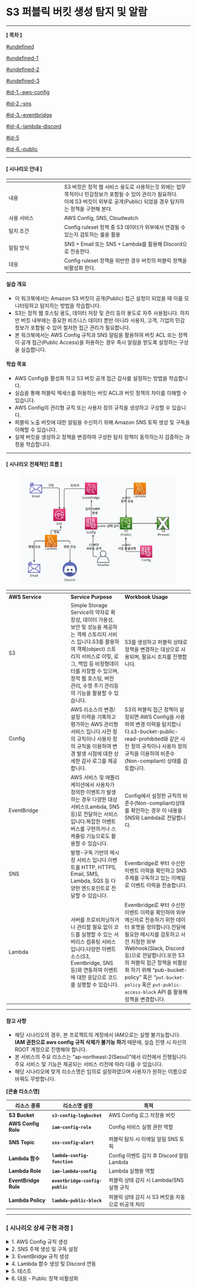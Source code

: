 # S3 퍼블릭 버킷 생성 탐지 및 알람

***

**\[ 목차 ]**

[#undefined](./#undefined "mention")

[#undefined-1](./#undefined-1 "mention")

[#undefined-2](./#undefined-2 "mention")

[#undefined-3](./#undefined-3 "mention")

[#id-1.-aws-config](./#id-1.-aws-config "mention")

[#id-2.-sns](./#id-2.-sns "mention")

[#id-3.-eventbridge](./#id-3.-eventbridge "mention")

[#id-4.-lambda-discord](./#id-4.-lambda-discord "mention")

[#id-5](./#id-5 "mention")

[#id-6.-public](./#id-6.-public "mention")

***

#### \[ 시나리오 안내 ]

<table data-header-hidden><thead><tr><th width="137.5"></th><th></th></tr></thead><tbody><tr><td>내용</td><td>S3 버킷은 정적 웹 서비스 용도로 사용하는것 외에는 업무 목적이나 민감정보가 포함될 수 있어 관리가 필요하다.
<br>이에 S3 버킷이 외부로 공개(Public) 되었을 경우 탐지하는 정책을 구현해 본다.</td></tr><tr><td>사용 서비스</td><td>AWS Config, SNS, Cloudwatch</td></tr><tr><td>탐지 조건</td><td>Config ruleset 정책 중 S3 데이터가 외부에서 연결될 수 있는지 검토하는 룰을 활용</td></tr><tr><td>알림 방식</td><td>SNS + Email 또는 SNS + Lambda를 활용해 DIscord으로 전송한다. </td></tr><tr><td>대응</td><td>Config ruleset 정책을 위반한 경우 버킷의 퍼블릭 정책을 비활성화 한다.</td></tr></tbody></table>

#### 실습 개요

* 이 워크북에서는 Amazon S3 버킷이 공개(Public) 접근 설정이 되었을 때 이를 모니터링하고 탐지하는 방법을 학습합니다.
* S3는 정적 웹 호스팅 용도, 데이터 저장 및 관리 등의 용도로 자주 사용됩니다. 하지만 버킷 내부에는 중요한 비즈니스 데이터 뿐만 아니라 사용자, 고객, 기업의 민감 정보가 포함될 수 있어 철저한 접근 관리가 필요합니다.
* 본 워크북에서는 AWS Config 규칙과 SNS 알림을 활용하여 버킷 ACL 또는 정책이 공개 접근(Public Access)을 허용하는 경우 즉시 알림을 받도록 설정하는 구성을 실습합니다.

#### 학습 목표

* AWS Config을 활성화 하고 S3 버킷 공개 접근 감사를 설정하는 방법을 학습합니다.
* 실습을 통해 퍼블릭 엑세스를 허용하는 버킷 ACL과 버킷 정책의 차이를 이해할 수 있습니다.
* AWS Config의 관리형 규칙 또는 사용자 정의 규칙을 생성하고 구성할 수 있습니다.
* 퍼블릭 노출 버킷에 대한 알림을 수신하기 위해 Amazon SNS 토픽 생성 및 구독을 이해할 수 있습니다.
* 실제 버킷을 생성하고 정책을 변경하여 구성한 탐지 정책이 동작하는지 검증하는 과정을 학습합니다.

***

#### \[ 시나리오 전체적인 흐름 ]

<figure><img src="../../../.gitbook/assets/image.png" alt=""><figcaption></figcaption></figure>

<table data-header-hidden><thead><tr><th width="155"></th><th></th><th></th></tr></thead><tbody><tr><td><strong>AWS Service</strong></td><td><strong>Service Purpose</strong></td><td><strong>Workbook Usage</strong></td></tr><tr><td>S3</td><td>Simple Storage Service의 약자로 확장성, 데이터 가용성, 보안 및 성능을 제공하는 객체 스토리지 서비스 입니다.S3를 활용하여 객체(object) 스토리지 서비스로 이밎, 로그, 백업 등 비정형데이터를 저장할 수 있으며, 정적 웹 호스팅, 버전 관리, 수명 주기 관리등의 기능을 활용할 수 있습니다.</td><td>S3를 생성하고 퍼블릭 상태로 정책을 변경하는 대상으로 사용되며, 필요시 조치를 진행합니다.</td></tr><tr><td>Config</td><td>AWS 리소스의 변경/설정 이력을 기록하고 평가하는 AWS 관리형 서비스 입니다.사전 정의 규칙이나 사용자 정의 규칙을 이용하여 변경 발생 시점에 대한 상세한 감사 로그를 제공합니다.</td><td>S3의 퍼블릭 접근 정책이 설정되면 AWS Config을 사용하여 변경 이력을 탐지합니다.s3-bucket-public-read-prohibited와 같은 사전 정의 규칙이나 사용자 정의 규칙을 이용하여 비준수(Non-compliant) 상태를 검토합니다.</td></tr><tr><td>EventBridge</td><td>AWS 서비스 및 애플리케이션에서 사용자가 정의한 이벤트가 발생하는 경우 다양한 대상 서비스(Lambda, SNS 등)로 전달하는 서비스 입니다.복잡한 이벤트 버스를 구현하거나 스케쥴링 기능으로도 활용할 수 있습니다.</td><td>Config에서 설정한 규칙의 비준수(Non-compliant)상태를 확인하는 경우 이 내용을 SNS와 Lambda로 전달합니다.</td></tr><tr><td>SNS</td><td>발행-구독 기반의 메시징 서비스 입니다.이벤트를 HTTP, HTTPS, Email, SMS, Lambda, SQS 등 다양한 엔드포인트로 전달할 수 있습니다.</td><td>Eventbridge로 부터 수신한 이벤트 이력을 확인하고 SNS 주제를 구독하고 있는 이메일로 이벤트 이력을 전송합니다.</td></tr><tr><td>Lambda</td><td>서버를 프로비저닝하거나 관리할 필요 없이 코드를 실행할 수 있는 서버리스 컴퓨팅 서비스입니다.다양한 이벤트 소스(S3, Eventbridge, SNS 등)와 연동하여 이벤트에 대한 응답으로 코드를 실행할 수 있습니다.</td><td>Eventbridge로 부터 수신한 이벤트 이력을 확인하여 외부 메신저로 전송하기 위한 데이터 포멧을 정의합니다.전달에 필요한 메시지를 검토하고 사전 지정한 외부 Webhook(Slack, Discord 등)으로 전달합니다.또한 S3의 퍼블릭 접근 정책을 비활성화 하기 위해 “pub-bucket-policy” 혹은 “<code>put-bucket-policy</code> 혹은 <code>put-public-access-block</code> API 를 활용해 정책을 변경합니다.</td></tr></tbody></table>

***

#### 참고 사항

* 해당 시나리오의 경우, 본 프로젝트의 계정에서 IAM으로는 실행 불가능합니다. **IAM 권한으로 aws config 규칙 삭제가 불가능 하기** 때문에, 실습 진행 시 자신의 ROOT 계정으로 진행해야 합니다.
* 본 서비스의 주요 리소스는 “ap-northeast-2(Seoul)”에서 리전에서 진행됩니다. 주요 서비스 및 기능은 제공되는 서비스 리전에 따라 다를 수 있습니다.
* 해당 시나리오에 맞게 리소스명은 임의로 설정하였으며 사용자가 원하는 이름으로 바꿔도 무방합니다.



**\[콘솔 리소스명]**

| 리소스 종류               | 리소스명 설정                         | 목적                                |
| -------------------- | ------------------------------- | --------------------------------- |
| **S3 Bucket**        | **`s3-config-logbucket`**       | AWS Config 로그 저장용 버킷              |
| **AWS Config Role**  | **`iam-config-role`**           | Config 서비스 실행 권한 역할               |
| **SNS Topic**        | **`sns-config-alert`**          | 퍼블릭 탐지 시 이메일 알림 SNS 토픽            |
| **Lambda 함수**        | **`lambda-config-function`**    | Config 이벤트 감지 후 Discord 알림 Lambda |
| **Lambda Role**      | **`iam-lambda-config`**         | Lambda 실행용 역할                     |
| **EventBridge Rule** | **`eventbridge-config-public`** | 퍼블릭 상태 감지 시 Lambda/SNS 실행 규칙      |
| **Lambda Policy**    | **`lambda-public-block`**       | 퍼블릭 상태 감지 시 S3 버킷을 자동으로 비공개 처리    |

***

### **\[ 시나리오 상세 구현 과정 ]**

<details>

<summary>1. AWS Config 규칙 생성</summary>

**STEP 1) Config 검색**

<figure><img src="../../../.gitbook/assets/image (1).png" alt=""><figcaption></figcaption></figure>

S3 퍼블릭 설정을 탐지하는 규칙을 생성하기 위해 Config로 이동한다.



**\[Configuration Recoder 설정 확인]**

<figure><img src="../../../.gitbook/assets/image (2).png" alt=""><figcaption></figcaption></figure>

고객 관리형 레코드의 경우, Config 규칙은 고객이 직접 설정한 레코더를 전제로 작동하기 때문에 고객 관리형 레코드 기록이 활성화되어 있어야 한다.



<div align="left"><figure><img src="../../../.gitbook/assets/image (3).png" alt="" width="563"><figcaption></figcaption></figure></div>

<div align="left"><figure><img src="../../../.gitbook/assets/image (4).png" alt="" width="563"><figcaption></figcaption></figure></div>

만일 레코드가 설정되어 있지 않다면 위와 같이 설정하면 된다.

재정의 설정 경우, 해당 리소스 유형은 탐지에서 제거되기 때문에 정의를 하지 않는 것이 좋다.



**STEP 2) 전송 채널 설정**

<figure><img src=".gitbook/assets/스크린샷 2025-07-15 134451 (1).png" alt=""><figcaption></figcaption></figure>

* **Data retention period:** Retain AWS Config data for 7 years(2557 days)
* **Amazon S3 bucket:** Create a bucket
* **S3 Bucket name:** **`s3-config-logbucket`**

해당 항목을 지정하고 **Save**버튼을 클릭한다.



**STEP 3 ) Config 규칙 추가**

<figure><img src=".gitbook/assets/스크린샷 2025-07-15 134933.png" alt=""><figcaption></figcaption></figure>

AWS Config > Rules > Add rules를 클릭한다.



<figure><img src=".gitbook/assets/스크린샷 2025-07-15 135045.png" alt=""><figcaption></figcaption></figure>

* **Select rule type:** Add AWS managed rule
* **`s3-bucket-public-read-prohibited`** 필터링 후 Next 클릭한다.&#x20;



<figure><img src=".gitbook/assets/스크린샷 2025-07-15 135140.png" alt=""><figcaption></figcaption></figure>

<figure><img src=".gitbook/assets/스크린샷 2025-07-15 135157.png" alt=""><figcaption></figcaption></figure>

* **Scope of changes** : Resources
* **Resource category** : All resource categories
* **Resource type:** Multiple selected
* **Frequency:** 24 hours&#x20;



<figure><img src=".gitbook/assets/스크린샷 2025-07-15 135936.png" alt=""><figcaption></figcaption></figure>

**`s3-bucket-public-write-prohibited`** 도 동일한 방식으로 진행하며 다음과 같이 규칙이 생성된 결과를 볼 수 있다. 실습이 끝난 후에는 평가당 $0.001 청구되므로 빈도는 최소화하고 필요 없는 규칙은 삭제하는 것이 좋다.

<table><thead><tr><th width="167.640625">규칙 이름</th><th>개념</th></tr></thead><tbody><tr><td><code>s3-bucket-public-read-prohibited</code></td><td>S3 버킷이 <strong>인터넷에 공개적으로 읽기 가능</strong>한 상태인지 감지하는 AWS Config 규칙이다.<br>즉, 누구나 객체를 다운로드할 수 있는 상태를 비준수(위험)로 판단한다.</td></tr><tr><td><code>s3-bucket-public-write-prohibited</code></td><td>S3 버킷이 <strong>인터넷에 공개적으로 쓰기 가능</strong>한 상태인지 감지하는 규칙이다.<br>즉, 누구나 객체를 업로드하거나 덮어쓸 수 있는 상태를 <strong>비정상으로 간주한다.</strong></td></tr></tbody></table>

</details>

<details>

<summary>2. SNS 주제 생성 및 구독 설정</summary>

**STEP 1) SNS 검색**

<figure><img src=".gitbook/assets/image (68).png" alt=""><figcaption></figcaption></figure>

알람을 전송 받을 주제 및 구독을 생성하기 위해 AWS 콘솔에서 **SNS 서비스**로 이동한다.



**STEP 2) 주제 생성**

<figure><img src=".gitbook/assets/스크린샷 2025-07-15 140416 (2).png" alt=""><figcaption></figcaption></figure>

좌측 탭에서 Topic으로 이동 후 **Create topic** 버튼을 클릭한다.

<figure><img src=".gitbook/assets/스크린샷 2025-07-15 140509 (1).png" alt=""><figcaption></figcaption></figure>

* **Type** : Standard
* **Name** : **`sns-config-alert`**&#x20;



**STEP 3 ) 구독 생성**

<figure><img src=".gitbook/assets/스크린샷 2025-07-15 140539.png" alt=""><figcaption></figcaption></figure>

생성된 주제 확인 후 **Create subscription**을 누른다.



**\[ 구독 생성 - 세부사항 ]**

<figure><img src=".gitbook/assets/스크린샷 2025-07-15 140634.png" alt=""><figcaption></figcaption></figure>

* **Protocol** : Email
* **Endpoint** : 알람 받을 이메일 주소



**STEP 4 ) 구독한 이메일 인증**

<figure><img src=".gitbook/assets/image (1) (2) (1).png" alt=""><figcaption></figcaption></figure>

알림 수신을 설정한 Email에 Subscription Confirmation 메일을 전송 받고 \*\*\*\*생성된 구독 확인 후 메일 인증을 해야 한다.

<figure><img src=".gitbook/assets/image (2) (2) (1).png" alt=""><figcaption></figcaption></figure>

**Confirm subscription**를 눌러 인증을 완료하면, SNS 구독이 정상적으로 등록된 것이다.

</details>

<details>

<summary>3. EventBridge 규칙 생성</summary>

**STEP 1) EventBridge 검색**

<figure><img src=".gitbook/assets/image (1) (1) (1).png" alt=""><figcaption></figcaption></figure>

AWS 서비스들이 발생시키는 이벤트를 감지하고, 조건에 따라 자동으로 후속 작업을 실행할 수 있도록 연결해주기 위해 AWS 콘솔에서 **EventBridge 서비스**로 이동한다.



**STEP 2) EventBridge 생성**

<figure><img src=".gitbook/assets/image (1) (1) (1) (1).png" alt=""><figcaption></figcaption></figure>

**Create rule** 버튼을 클릭해서 새 EventBridge 규칙을 생성한다.



**\[ 규칙 세부 정보 정의 ]**

<figure><img src=".gitbook/assets/스크린샷 2025-07-16 210112.png" alt=""><figcaption></figcaption></figure>

* **Name** : **`eventbridge-config-public`**
* **Description**: (옵션)
* **Event bus :** default
* **Rule type** : Rule with an event pattern

규칙 이름, 설명, EventBus 종류, 규칙 유형(이벤트 패턴 기반 or 스케줄 기반) 설정 후 **Next버튼**을 클릭한다.



**\[ 이벤트 패턴 작성 ]**

<figure><img src=".gitbook/assets/스크린샷 2025-07-16 210309.png" alt=""><figcaption></figcaption></figure>

<figure><img src=".gitbook/assets/스크린샷 2025-07-16 210552.png" alt=""><figcaption></figcaption></figure>

* **Events :** Other
*   **Event pattern** : Custom pattern (JSON editor)

    사용자가 원하는 조건만 감지할 수 있도록 JSON으로 직접 작성
*   새 평가 결과가 **비준수(NON\_COMPLIANT)** 일 때 **이벤트를 탐지**하는 역할 JSON 코드

    ```json
    {
      "source": ["aws.config"],
      "detail-type": ["Config Rules Compliance Change"],
      "detail": {
        "configRuleName": [
          "s3-bucket-public-read-prohibited",
          "s3-bucket-public-write-prohibited"
        ],
        "newEvaluationResult": {
          "complianceType": ["NON_COMPLIANT"]
        }
      }
    }
    ```



**\[ 설정 규칙 안내]**

| 규칙 이름                               | 개념                                                                                                                              |
| ----------------------------------- | ------------------------------------------------------------------------------------------------------------------------------- |
| `s3-bucket-public-read-prohibited`  | <p>S3 버킷이 <strong>인터넷에 공개적으로 읽기 가능</strong>한 상태인지 감지하는 AWS Config 규칙이다.<br>즉, 누구나 객체를 다운로드할 수 있는 상태를 비준수(위험)로 판단한다.</p>         |
| `s3-bucket-public-write-prohibited` | <p>S3 버킷이 <strong>인터넷에 공개적으로 쓰기 가능</strong>한 상태인지 감지하는 규칙이다.<br>즉, 누구나 객체를 업로드하거나 덮어쓸 수 있는 상태를 <strong>비정상으로 간주한다.</strong></p> |

**\[ 대상 1 선택 ]**

<figure><img src=".gitbook/assets/스크린샷 2025-07-16 210706.png" alt=""><figcaption></figcaption></figure>

이벤트 발생 시 알릴 대상 (Target)을 설정한다.

* **Target types:** AWS service
* **Select a target:** SNS topic
* **Target location:** Target in this account
* **Topic:** 미리 만들어 둔 sns topic 선택&#x20;



**\[ 대상 2 선택 ]**

<figure><img src=".gitbook/assets/스크린샷 2025-07-16 210811.png" alt=""><figcaption></figcaption></figure>

이벤트가 감지되었을 때 실행할 대상 지정하고 **Next**버튼을 클릭한다.

* **Target types:** AWS service
* **Select a target:** Lambda Function
* **Target location:** Target in this account
* **Topic:** 미리 만들어 둔 lambda 함수 선택&#x20;



**\[ 태그 구성 (선택) ]**

<figure><img src=".gitbook/assets/image (2) (1) (1).png" alt=""><figcaption></figcaption></figure>

태그 구성은 선택 사항이므로 **Next**버튼을 클릭한다.



**\[ 검토 및 생성 ]**

<figure><img src=".gitbook/assets/스크린샷 2025-07-16 212027.png" alt=""><figcaption></figcaption></figure>

설정 내용 최종 확인 후 **Create rule**버튼을 클릭한다.

* status - **enabled** 확인&#x20;



**\[ 생성된 규칙 확인 ]**

<figure><img src=".gitbook/assets/스크린샷 2025-07-16 211813.png" alt=""><figcaption></figcaption></figure>

규칙이 정상적으로 생성되었는지 확인해준다.

</details>

<details>

<summary>4. Lambda 함수 생성 및 Discord 연동</summary>

**STEP 1) Discord 채널 생성 및 WebHook 설정**

**\[ 채널 만들기 ]**

<figure><img src=".gitbook/assets/스크린샷 2025-07-22 130818.png" alt="" width="304"><figcaption></figcaption></figure>

이벤트에 관한 알림을 수신 할 채널을 만들어준다.

* **채널 이름** : **`s3-public-alarm`**&#x20;



**\[ 채널 편집 ]**

<figure><img src=".gitbook/assets/스크린샷 2025-07-22 130959.png" alt="" width="290"><figcaption></figcaption></figure>

위와 같이 생성된 채널에서 **채널 편집**을 클릭한다.



**\[ 웹후크 연동 ]**

<figure><img src=".gitbook/assets/image (69).png" alt=""><figcaption></figcaption></figure>

왼쪽 상단의 설정 목록에서 **연동 → 웹후크 만들기**를 클릭하여 웹후크 봇을 만들어 준다.



**\[ 웹후크 URL 복사 ]**

<figure><img src=".gitbook/assets/스크린샷 2025-07-22 131248.png" alt=""><figcaption></figcaption></figure>

**웹후크 URL 복사** 버튼을 클릭해 Lambda에서 사용할 URL을 복사한다.

* **이름** : WEBHOOK\_URL
* **채널** : #s3-public-alarm (앞서 생성한 채널 이름 선택)&#x20;



**STEP 2) Lambda 함수 생성**

<figure><img src=".gitbook/assets/image (1) (3).png" alt=""><figcaption></figcaption></figure>

알람을 발송할 함수를 만들기 위해 AWS 콘솔에서 **Lambda서비스**로 이동한다.

<figure><img src=".gitbook/assets/image (2) (3).png" alt=""><figcaption></figcaption></figure>

Lambda 서비스 화면 오른쪽 상단의 **Create a function** 버튼을 클릭한다.



**\[ 함수 생성 ]**

<figure><img src=".gitbook/assets/스크린샷 2025-07-16 204403.png" alt=""><figcaption></figcaption></figure>

함수 이름, 런타임 및 아키텍처를 지정하고 **Create function** 버튼을 클릭한다.

* **Author from scratch** 선택
* **Function name** : **`lambda-config-function`**
* **Runtime** : Python 3.13
* **Architecture** : x86\_64&#x20;



**\[ 생성된 함수 확인 ]**

<figure><img src=".gitbook/assets/스크린샷 2025-07-16 204505.png" alt=""><figcaption></figcaption></figure>

정상적으로 Lambda함수가 생성되었는지 확인해준다.



**STEP 3) 환경 변수 편집**

<figure><img src=".gitbook/assets/스크린샷 2025-07-16 204614.png" alt=""><figcaption></figcaption></figure>

**Configuration → Environment variables**로 들어가서 **Edit** 버튼을 클릭한다.



**\[ 환경 변수 추가 ]**

<figure><img src=".gitbook/assets/image (70).png" alt=""><figcaption></figcaption></figure>

Edit environment variables로 이동하여 **Add environment variables** 버튼을 클릭한다.



**\[ 환경 변수에 키와 값 추가 ]**

<figure><img src=".gitbook/assets/스크린샷 2025-07-16 204746.png" alt=""><figcaption></figcaption></figure>

**Key, Value**를 다음과 같이 추가한 이후 **Save**버튼을 눌러 환경 변수를 추가해 준다.

* **Key, Value는 표를 참고**

| Key                   | **용도/설명**            | Value                                                                                                              |
| --------------------- | -------------------- | ------------------------------------------------------------------------------------------------------------------ |
| DISCORD\_WEBHOOK\_URL | 디스코드 알림용 Webhook URL | <p><a href="https://discord.com/api/webhooks/~~~">https://discord.com/api/webhooks/~~~</a> <br>(알림 받을 웹후크 url)</p> |



**STEP 4) Lambda 코드 소스 편집**

<figure><img src=".gitbook/assets/스크린샷 2025-07-16 205203.png" alt=""><figcaption></figcaption></figure>

Code탭에서 **Lambda python 코드**를 작성 후 **Deploy**버튼을 클릭하여 배포해 준다.

```python
import json
import urllib3
import os

http = urllib3.PoolManager()
DISCORD_WEBHOOK_URL = os.environ.get("DISCORD_WEBHOOK_URL", "")

def lambda_handler(event, context):
    try:
        detail = event.get("detail", {})
    except:
        return {"statusCode": 400, "body": "Invalid EventBridge message"}

    bucket_name = detail.get("resourceId", "Unknown")
    compliance = detail.get("newEvaluationResult", {}).get("complianceType", "UNKNOWN")
    annotation = detail.get("newEvaluationResult", {}).get("annotation", "No annotation")

    message = {
        "content": (
            f"S3 Public Access Detected\\n"
            f"Bucket: `{bucket_name}`\\n"
            f"Compliance Status: `{compliance}`\\n"
            f"Reason: {annotation}"
        )
    }

    try:
        http.request(
            "POST",
            DISCORD_WEBHOOK_URL,
            body=json.dumps(message),
            headers={"Content-Type": "application/json"}
        )
    except:
        return {"statusCode": 500, "body": "Failed to send Discord message"}

    return {"statusCode": 200, "body": "Alert sent"}

```



**STEP 5) lambda 트리거 추가**

<figure><img src=".gitbook/assets/스크린샷 2025-07-16 205445.png" alt=""><figcaption></figcaption></figure>

생성한 Lambda함수의 다이어그램 왼쪽 하단의 **Add trigger**버튼을 클릭한다.



**\[ Lambda 트리거 - EventBridge ]**

<figure><img src=".gitbook/assets/스크린샷 2025-07-16 212211.png" alt=""><figcaption></figcaption></figure>

트리거 구성, EventBridge를 지정하고 **Add**버튼을 클릭한다.

* **Trigger configuration:** EventBridge
* **Rule:** Existing rules
* **Existing rules:** 생성한 eventbridge rule 선택&#x20;



**\[ 추가된 트리거 확인 ]**

<figure><img src=".gitbook/assets/스크린샷 2025-07-16 212312.png" alt=""><figcaption></figcaption></figure>

EventBridge가 정상적으로 트리거링 되었고 Discord에 알림을 보내기 위한 설정을 마쳤다.

</details>

<details>

<summary>5. 테스트</summary>

> S3에서 Public 버킷을 생성하여 이벤트를 탐지할 수 있다.

**STEP 1) S3 검색**

<figure><img src=".gitbook/assets/image (71).png" alt=""><figcaption></figcaption></figure>

테스트용 Public 버킷을 생성하기 위해 **S3로 서비스로 이동**한다.



**STEP 2) S3 bucket 생성**

\[ **S3 bucket 생성 ]**

<figure><img src=".gitbook/assets/image (1) (4).png" alt=""><figcaption></figcaption></figure>

**S3** 서비스 화면 오른쪽 상단의 **Create a bucket**버튼을 클릭한다.



**\[ bucket 속성 선택 ]**

<figure><img src=".gitbook/assets/스크린샷 2025-07-17 153244.png" alt=""><figcaption></figcaption></figure>

<figure><img src=".gitbook/assets/스크린샷 2025-07-17 153148.png" alt=""><figcaption></figcaption></figure>

* **Bucket name:** **`s3-public-bucket-whs`**
* **Object Ownership:** ACLs enabled(recommended)
* **Block Public Access settings for this bucket:** Block all public access 모두 체크 해제 (퍼블릭 액세스 차단 비활성화 한다.)&#x20;



**\[버킷 정책 편집]**

<figure><img src=".gitbook/assets/스크린샷 2025-07-17 153438.png" alt=""><figcaption></figcaption></figure>

<figure><img src=".gitbook/assets/스크린샷 2025-07-17 153513.png" alt=""><figcaption></figcaption></figure>

**생성한 버킷 >  Permission > Bucket policy Edit** 클릭 후 Policy generator로 들어간다.



**\[버킷 정책에 PublicRead 권한 부여]**

<figure><img src=".gitbook/assets/스크린샷 2025-07-18 143948.png" alt=""><figcaption></figcaption></figure>

<figure><img src=".gitbook/assets/스크린샷 2025-07-18 144019.png" alt=""><figcaption></figcaption></figure>

* **Select Type of Policy :** S3 Bucket Policy
* **Principal :** \*
* **Actions :** s3:GetObject
*   **ARN :** { bucket ARN}/\*

    ARN은 버킷 정책기 생성 누르는 페이지에 복사하여 붙여놓기를 하면 된다. 그리고 bucket ARN 뒤에 /\* 부분을 입력하고 Add Statement를 입력한다.

위의 내용을 다 채우고, **Generate Policy**를 클릭하면 정책이 생성된다.



<figure><img src=".gitbook/assets/스크린샷 2025-07-18 143821.png" alt=""><figcaption></figcaption></figure>

정책을 생성하면 위와 같이 생성되는 것을 볼 수 있다.

<figure><img src=".gitbook/assets/스크린샷 2025-07-18 144328.png" alt=""><figcaption></figcaption></figure>

생성된 정책을 복사하여 붙여 놓으면 Bucket Policy는 완료한 것이다.



**\[테스트 위한 S3 버킷 객체 생성]**

<figure><img src=".gitbook/assets/스크린샷 2025-07-18 143337.png" alt=""><figcaption></figcaption></figure>

<figure><img src=".gitbook/assets/스크린샷 2025-07-18 145143.png" alt=""><figcaption></figcaption></figure>

**생성한 버킷 > Objects > Upload** 선택하여

{% hint style="info" %}
[test\_v2 (1).html](attachment:38e7a4b1-f884-4fab-96e6-4f560a1dd849:test_v2.html)
{% endhint %}

해당 테스트 파일을 업로드한다.



<figure><img src=".gitbook/assets/스크린샷 2025-07-18 145237.png" alt=""><figcaption></figcaption></figure>

<figure><img src=".gitbook/assets/스크린샷 2025-07-18 145321.png" alt=""><figcaption></figcaption></figure>

**해당 테스트 파일 > Permission > Edit**을 클릭하여 ACL의 퍼블릭 액세스를 (Everyone-public access) **읽기(Read)**&#xB85C; 변경한다.



<figure><img src=".gitbook/assets/스크린샷 2025-07-18 145417.png" alt=""><figcaption></figcaption></figure>

해당 url은 **모든 사람**(즉, 퍼블릭 액세스)로 접근하면 탐지가 된다.



<figure><img src=".gitbook/assets/스크린샷 2025-07-18 145519.png" alt=""><figcaption></figcaption></figure>

S3 버킷을 **퍼블릭**으로 생성하면, aws config에서 `s3-bucket-public-read-prohibited` 규칙이 미준수된 것을 확인할 수 있다.

</details>

<details>

<summary>6. 대응 - Public 정책 비활성화</summary>

**\[lambda 활용하여 Public를 비활성화]**

<figure><img src=".gitbook/assets/스크린샷 2025-07-18 150848.png" alt=""><figcaption></figcaption></figure>

**IAM > Roles > 생성한 lambda 함수** 선택한다.



<figure><img src=".gitbook/assets/스크린샷 2025-07-18 151024.png" alt=""><figcaption></figcaption></figure>

<figure><img src=".gitbook/assets/스크린샷 2025-07-18 153818.png" alt=""><figcaption></figcaption></figure>

<figure><img src=".gitbook/assets/스크린샷 2025-07-18 151611.png" alt=""><figcaption></figcaption></figure>

**Permissions > Create inline policy** 클릭하여

```json
{
  "Version": "2012-10-17",
  "Statement": [
    {
      "Effect": "Allow",
      "Action": [
        "s3:GetBucketPolicy",
        "s3:DeleteBucketPolicy",
        "s3:PutBucketPolicy",
        "s3:PutBucketAcl",
        "s3:PutBucketPublicAccessBlock",
        "s3:GetBucketPublicAccessBlock"
      ],
      "Resource": "*"
    }
  ]
}

```

해당 인라인 정책을 입력한다.

* Policy name: `lambda-public-block` 입력 후 Create policy 클릭한다.&#x20;



<figure><img src=".gitbook/assets/스크린샷 2025-07-18 155144.png" alt=""><figcaption></figcaption></figure>

Lambda에 다음과 같은 코드로 수정하고 Deploy한다.

```python
import json
import boto3
import urllib3
import os
from datetime import datetime, timedelta, timezone

s3 = boto3.client("s3")
http = urllib3.PoolManager()

DISCORD_WEBHOOK_URL = os.environ.get("DISCORD_WEBHOOK_URL", "")

def lambda_handler(event, context):
    # 버킷 이름 파싱
    bucket_name = event.get("detail", {}).get("resourceId", "").replace("AWS::S3::Bucket::", "")
    compliance = event.get("detail", {}).get("newEvaluationResult", {}).get("complianceType", "UNKNOWN")
    annotation = event.get("detail", {}).get("newEvaluationResult", {}).get("annotation", "No annotation")
    
    # 계정 ID 수정 (accountId → account)
    aws_account_id = event.get("account", "Unknown Account")
    aws_region = event.get("region", "Unknown Region")

    # KST 시간으로 변환
    utc_now = datetime.utcnow().replace(tzinfo=timezone.utc)
    kst_now = utc_now.astimezone(timezone(timedelta(hours=9)))
    detected_time = kst_now.strftime("%Y-%m-%d %H:%M:%S (KST)")

    print(f"Processing bucket: {bucket_name}")

    result_messages = []

    # Step 1: 퍼블릭 액세스 차단 활성화
    try:
        s3.put_public_access_block(
            Bucket=bucket_name,
            PublicAccessBlockConfiguration={
                "BlockPublicAcls": True,
                "IgnorePublicAcls": True,
                "BlockPublicPolicy": True,
                "RestrictPublicBuckets": True
            }
        )
        msg = f" 퍼블릭 액세스 차단 활성화 완료"
        print(msg)
        result_messages.append(f"- {msg}")
    except Exception as e:
        msg = f"❌ 퍼블릭 액세스 차단 실패: {str(e)}"
        print(msg)
        result_messages.append(f"- {msg}")

    # Step 2: 버킷 정책 제거
    try:
        s3.delete_bucket_policy(Bucket=bucket_name)
        msg = f" 버킷 정책 제거 완료"
        print(msg)
        result_messages.append(f"- {msg}")
    except Exception as e:
        msg = f"❌ 버킷 정책 제거 실패: {str(e)}"
        print(msg)
        result_messages.append(f"- {msg}")

    # 디스코드 알림 메시지 구성
    discord_message = {
        "content": (
            "**[S3 퍼블릭 버킷 이벤트 감지]**\\n"
            f"• 버킷 이름: `{bucket_name}`\\n"
            f"• 컴플라이언스 상태: {compliance}\\n"
            f"• 탐지 사유: {annotation}\\n"
            f"• 조치 결과:\\n" + "\\n".join(result_messages) + "\\n"
            f"• 이벤트 발생 시간: {detected_time}\\n"
            f"• AWS 계정 ID: {aws_account_id}\\n"
            f"• 리전: {aws_region}"
        )
    }

    # 디스코드 알림 전송
    if DISCORD_WEBHOOK_URL:
        try:
            http.request(
                "POST",
                DISCORD_WEBHOOK_URL,
                body=json.dumps(discord_message),
                headers={"Content-Type": "application/json"}
            )
            print("Discord notification sent successfully.")
        except Exception as e:
            print(f"Discord notification failed: {e}")
    else:
        print("DISCORD_WEBHOOK_URL is not set in environment variables.")

    return {
        "statusCode": 200,
        "body": f"Remediation completed for bucket: {bucket_name}"
    }

```



**\[대응 test]**

[5. 테스트 ](https://www.notion.so/5-232b5a2aa9af80139344d2b14b26cef0?pvs=21)방법으로 진행할 수도 있지만, **Cloudshell**을 사용하면 명령어 입력 만으로 테스트를 진행할 수 있기 때문에 해당 방법으로 진행하였다.

<figure><img src=".gitbook/assets/스크린샷 2025-07-18 160340.png" alt=""><figcaption></figcaption></figure>

```bash
#테스트 버킷 새로 생성
aws s3api create-bucket \\
  --bucket s3-public-bucket-test123 \\
  --region ap-northeast-2 \\
  --create-bucket-configuration LocationConstraint=ap-northeast-2
```

```bash
#퍼블릭 액세스 차단 해제
aws s3api put-public-access-block \\
  --bucket s3-public-bucket-test123 \\
  --public-access-block-configuration '{
    "BlockPublicAcls": false,
    "IgnorePublicAcls": false,
    "BlockPublicPolicy": false,
    "RestrictPublicBuckets": false
  }'
```

```bash
#퍼블릭 읽기 정책 적용
aws s3api put-bucket-policy \\
  --bucket s3-public-bucket-test123 \\
  --policy '{
    "Version": "2012-10-17",
    "Statement": [
      {
        "Sid": "PublicRead",
        "Effect": "Allow",
        "Principal": "*",
        "Action": "s3:GetObject",
        "Resource": "arn:aws:s3:::s3-public-bucket-test123/*"
      }
    ]
  }'
```

CloudShell 접속 후 다음 명령어들을 입력하여 대응 테스트용 버킷을 생성한다.



<figure><img src=".gitbook/assets/스크린샷 2025-07-18 160005.png" alt=""><figcaption></figcaption></figure>

<figure><img src=".gitbook/assets/스크린샷 2025-07-18 155749.png" alt=""><figcaption></figcaption></figure>

생성된 버킷( s3-public-bucket-test123)에 들어가면 다음과 같이 **퍼블릭 액세스 차단**이 활성화되고, **버킷 정책이 제거**된 것을 확인할 수 있다.

***

**\[ Email 알림 확인 ]**

<figure><img src=".gitbook/assets/스크린샷 2025-07-23 153050.png" alt=""><figcaption></figcaption></figure>

**\[ Discord 알림 확인 ]**

<figure><img src=".gitbook/assets/스크린샷 2025-07-23 153519.png" alt="" width="474"><figcaption></figcaption></figure>

</details>

